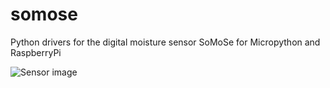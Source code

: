 # somose
Python drivers for the digital moisture sensor SoMoSe for Micropython and RaspberryPi

![Sensor image]("./images/sensor.jpg", "SoMoSe Sensor V1.1")
